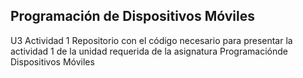 ## Programación de Dispositivos Móviles
U3 Actividad 1
Repositorio con el código necesario para presentar la actividad 1 de la unidad  requerida de la asignatura Programaciónde Dispositivos Móviles